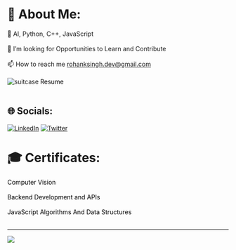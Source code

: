 # 💫 About Me:
🌱 AI, Python, C++, JavaScript<br><br>👯 I’m looking for Opportunities to Learn and Contribute<br><br>📫 How to reach me rohanksingh.dev@gmail.com<br><br> ![suitcase](https://github.com/user-attachments/assets/d6731b0d-4cc0-4b7f-ac3f-dfa28c3fbf3d) <a style="color: black; text-decoration: none; size: 10px" href="https://drive.google.com/file/d/18RKZ32jhHoLtdVwn1aSTIG3EdIbUWC7-/view?usp=sharing">Resume</a> <br><br>



## 🌐 Socials:
[![LinkedIn](https://img.shields.io/badge/LinkedIn-%230077B5.svg?logo=linkedin&logoColor=white)](https://linkedin.com/in/roxoho) [![Twitter](https://img.shields.io/badge/Twitter-%231DA1F2.svg?logo=Twitter&logoColor=white)](https://twitter.com/roxohoking) 


# 🎓 Certificates:
<a style="color: black; text-decoration: none;" href="https://www.kaggle.com/learn/certification/roxoho/computer-vision">Computer Vision</a> <br><br>
<a style="color: black; text-decoration: none;" href="https://www.freecodecamp.org/certification/roxoho/back-end-development-and-apis">Backend Development and APIs</a> <br><br>
<a style="color: black; text-decoration: none;" href="https://www.freecodecamp.org/certification/roxoho/javascript-algorithms-and-data-structures">JavaScript Algorithms And Data Structures</a> <br><br>



---
[![](https://visitcount.itsvg.in/api?id=roxoho&icon=4&color=0)](https://visitcount.itsvg.in)

<!-- Proudly created with GPRM ( https://gprm.itsvg.in ) -->
